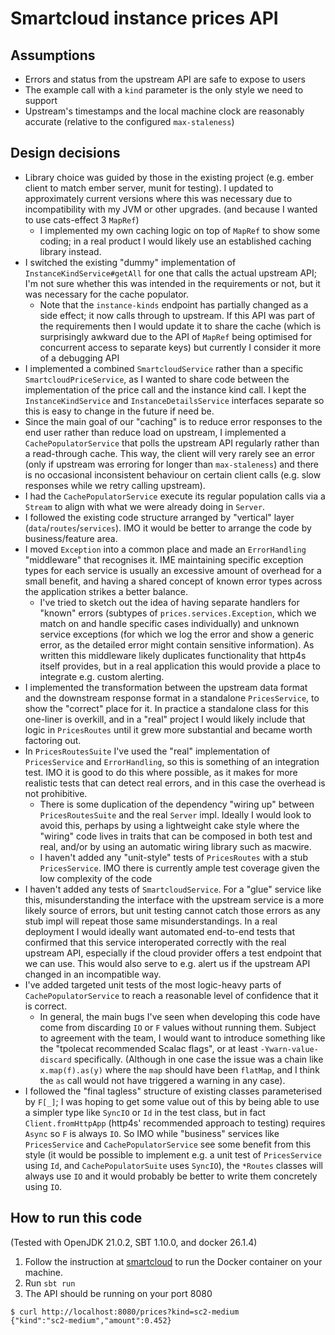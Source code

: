 # Smartcloud instance prices API

## Assumptions

- Errors and status from the upstream API are safe to expose to users
- The example call with a `kind` parameter is the only style we need to support
- Upstream's timestamps and the local machine clock are reasonably accurate (relative to the configured `max-staleness`)

## Design decisions

- Library choice was guided by those in the existing project (e.g. ember client to match ember server, munit for
  testing).
  I updated to approximately current versions where this was necessary due to incompatibility with my JVM or other
  upgrades.
  (and because I wanted to use cats-effect 3 `MapRef`)
    - I implemented my own caching logic on top of `MapRef` to show some coding; in a real product I would likely use
      an established caching library instead.
- I switched the existing "dummy" implementation of `InstanceKindService#getAll` for one that calls the actual upstream
  API; I'm not sure whether this was intended in the requirements or not, but it was necessary for the cache populator.
    - Note that the `instance-kinds` endpoint has partially changed as a side effect; it now calls through to upstream.
      If this API was part of the requirements then I would update it to share the cache (which is surprisingly awkward
      due to the API of `MapRef` being optimised for concurrent access to separate keys) but currently I consider it
      more
      of a debugging API
- I implemented a combined `SmartcloudService` rather than a specific `SmartcloudPriceService`, as I wanted to share
  code between the implementation of the price call and the instance kind call. I kept the `InstanceKindService` and
  `InstanceDetailsService` interfaces separate so this is easy to change in the future if need be.
- Since the main goal of our "caching" is to reduce error responses to the end user rather than reduce load on upstream,
  I implemented a `CachePopulatorService` that polls the upstream API regularly rather than a read-through cache. This
  way,
  the client will very rarely see an error (only if upstream was erroring for longer than `max-staleness`) and there is
  no occasional inconsistent behaviour on certain client calls (e.g. slow responses while we retry calling upstream).
- I had the `CachePopulatorService` execute its regular population calls via a `Stream` to align with what we were
  already doing in `Server`.
- I followed the existing code structure arranged by "vertical" layer (`data`/`routes`/`services`). IMO it would be
  better to arrange the code by business/feature area.
- I moved `Exception` into a common place and made an `ErrorHandling` "middleware" that recognises it. IME maintaining
  specific exception types for each service is usually an excessive amount of overhead for a small benefit, and having a
  shared concept of known error types across the application strikes a better balance.
    - I've tried to sketch out the idea of having separate handlers for "known" errors (subtypes of
      `prices.services.Exception`, which we match on and handle specific cases individually)
      and unknown service exceptions (for which we log the error and show a generic error, as the detailed error might
      contain sensitive information). As written this middleware likely duplicates functionality that http4s itself
      provides, but in a real application this would provide a place to integrate e.g. custom alerting.
- I implemented the transformation between the upstream data format and the downstream response format in a standalone
  `PricesService`, to show the "correct" place for it. In practice a standalone class for this one-liner is overkill,
  and in a "real" project I would likely include that logic in `PricesRoutes` until it grew more substantial and became
  worth factoring out.
- In `PricesRoutesSuite` I've used the "real" implementation of `PricesService` and `ErrorHandling`, so this is
  something of an integration test. IMO it is good to do this where possible, as it makes for more realistic tests that
  can detect real errors, and in this case the overhead is not prohibitive.
    - There is some duplication of the dependency "wiring up" between `PricesRoutesSuite` and the real `Server` impl.
      Ideally I would look to avoid this, perhaps by using a lightweight cake style where the "wiring" code lives in
      traits that can be composed in both test and real, and/or by using an automatic wiring library such as macwire.
    - I haven't added any "unit-style" tests of `PricesRoutes` with a stub
      `PricesService`. IMO there is currently ample test coverage given the low complexity of the code
- I haven't added any tests of `SmartcloudService`.
  For a "glue" service like this, misunderstanding the interface with the upstream service is a more likely source
  of errors, but unit testing cannot catch those errors as any stub impl will repeat those same misunderstandings.
  In a real deployment I would ideally want automated end-to-end tests that confirmed that this service interoperated
  correctly with the real upstream API, especially if the cloud provider offers a test endpoint that we can use.
  This would also serve to e.g. alert us if the upstream API changed in an incompatible way.
- I've added targeted unit tests of the most logic-heavy parts of `CachePopulatorService` to reach a reasonable level
  of confidence that it is correct.
    - In general, the main bugs I've seen when developing this code have come from discarding `IO` or `F` values without
      running them. Subject to agreement with the team, I would want to introduce something like the
      "tpolecat recommended Scalac flags", or at least `-Ywarn-value-discard` specifically. (Although in one case the
      issue was a chain like `x.map(f).as(y)` where the `map` should have been `flatMap`, and I think the `as` call
      would not have triggered a warning in any case).
- I followed the "final tagless" structure of existing classes parameterised by `F[_]`; I was hoping to get some value
  out of this by being able to use a simpler type like `SyncIO` or `Id` in the test class, but in fact
  `Client.fromHttpApp` (http4s' recommended approach to testing) requires `Async` so `F` is always `IO`. So IMO while
  "business" services like `PricesService` and `CachePopulatorService` see some benefit from this style (it would be
  possible to implement e.g. a unit test of `PricesService` using `Id`, and `CachePopulatorSuite` uses `SyncIO`),
  the `*Routes` classes will always use `IO` and it would probably be better
  to write them concretely using `IO`.

## How to run this code

(Tested with OpenJDK 21.0.2, SBT 1.10.0, and docker 26.1.4)

1. Follow the instruction at [smartcloud](https://hub.docker.com/r/smartpayco/smartcloud) to run the Docker container on
   your machine.
1. Run `sbt run`
1. The API should be running on your port 8080

````
$ curl http://localhost:8080/prices?kind=sc2-medium
{"kind":"sc2-medium","amount":0.452}
````